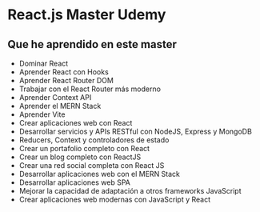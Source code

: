 # React.js Master Udemy
 
## Que he aprendido en este master

<ul>
  <li>Dominar React</li>
  <li>Aprender React con Hooks</li>
  <li>Aprender React Router DOM</li>
  <li>Trabajar con el React Router más moderno</li>
  <li>Aprender Context API</li>
  <li>Aprender el MERN Stack</li>
  <li>Aprender Vite</li>
  <li>Crear aplicaciones web con React</li>
  <li>Desarrollar servicios y APIs RESTful con NodeJS, Express y MongoDB</li>
  <li>Reducers, Context y controladores de estado</li>
  <li>Crear un portafolio completo con React</li>
  <li>Crear un blog completo con ReactJS</li>
  <li>Crear una red social completa con React JS</li>
  <li>Desarrollar aplicaciones web con el MERN Stack</li>
  <li>Desarrollar aplicaciones web SPA</li>
  <li>Mejorar la capacidad de adaptación a otros frameworks JavaScript</li>
  <li>Crear aplicaciones web modernas con JavaScript y React</li>
  
  
</ul>